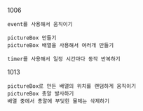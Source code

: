 1006

```
event를 사용해서 움직이기

pictureBox 만들기
pictureBox 배열을 사용해서 여러개 만들기

timer를 사용해서 일정 시간마다 동작 반복하기
```

1013

```
pictureBox로 만든 배열의 위치를 랜덤하게 움직이기
pictureBox 총알 발사하기
배열 중에서 총알에 부딫힌 물체는 삭제하기
```


